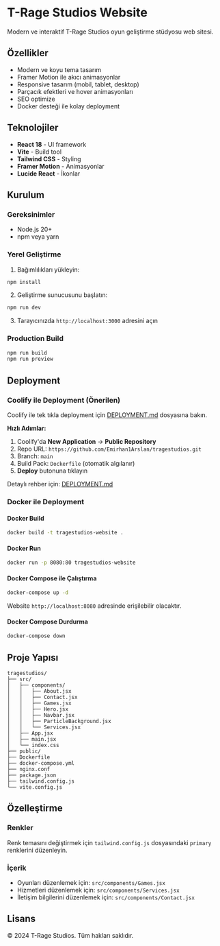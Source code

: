 # T-Rage Studios Website

Modern ve interaktif T-Rage Studios oyun geliştirme stüdyosu web sitesi.

## Özellikler

- Modern ve koyu tema tasarım
- Framer Motion ile akıcı animasyonlar
- Responsive tasarım (mobil, tablet, desktop)
- Parçacık efektleri ve hover animasyonları
- SEO optimize
- Docker desteği ile kolay deployment

## Teknolojiler

- **React 18** - UI framework
- **Vite** - Build tool
- **Tailwind CSS** - Styling
- **Framer Motion** - Animasyonlar
- **Lucide React** - İkonlar

## Kurulum

### Gereksinimler

- Node.js 20+
- npm veya yarn

### Yerel Geliştirme

1. Bağımlılıkları yükleyin:
```bash
npm install
```

2. Geliştirme sunucusunu başlatın:
```bash
npm run dev
```

3. Tarayıcınızda `http://localhost:3000` adresini açın

### Production Build

```bash
npm run build
npm run preview
```

## Deployment

### Coolify ile Deployment (Önerilen)

Coolify ile tek tıkla deployment için [DEPLOYMENT.md](DEPLOYMENT.md) dosyasına bakın.

**Hızlı Adımlar:**
1. Coolify'da **New Application** → **Public Repository**
2. Repo URL: `https://github.com/Emirhan1Arslan/tragestudios.git`
3. Branch: `main`
4. Build Pack: `Dockerfile` (otomatik algılanır)
5. **Deploy** butonuna tıklayın

Detaylı rehber için: [DEPLOYMENT.md](DEPLOYMENT.md)

### Docker ile Deployment

#### Docker Build

```bash
docker build -t tragestudios-website .
```

#### Docker Run

```bash
docker run -p 8080:80 tragestudios-website
```

#### Docker Compose ile Çalıştırma

```bash
docker-compose up -d
```

Website `http://localhost:8080` adresinde erişilebilir olacaktır.

#### Docker Compose Durdurma

```bash
docker-compose down
```

## Proje Yapısı

```
tragestudios/
├── src/
│   ├── components/
│   │   ├── About.jsx
│   │   ├── Contact.jsx
│   │   ├── Games.jsx
│   │   ├── Hero.jsx
│   │   ├── Navbar.jsx
│   │   ├── ParticleBackground.jsx
│   │   └── Services.jsx
│   ├── App.jsx
│   ├── main.jsx
│   └── index.css
├── public/
├── Dockerfile
├── docker-compose.yml
├── nginx.conf
├── package.json
├── tailwind.config.js
└── vite.config.js
```

## Özelleştirme

### Renkler

Renk temasını değiştirmek için `tailwind.config.js` dosyasındaki `primary` renklerini düzenleyin.

### İçerik

- Oyunları düzenlemek için: `src/components/Games.jsx`
- Hizmetleri düzenlemek için: `src/components/Services.jsx`
- İletişim bilgilerini düzenlemek için: `src/components/Contact.jsx`

## Lisans

© 2024 T-Rage Studios. Tüm hakları saklıdır.

